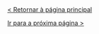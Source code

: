   
  
&nbsp;
  
[< Retornar à página principal](../README.md)
  
  
[Ir para a próxima página >](12-Tabelas.md)
